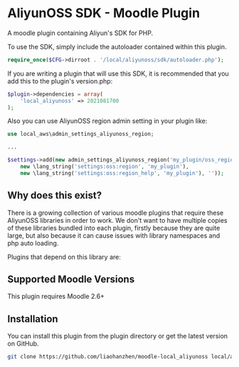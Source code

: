 

# AliyunOSS SDK - Moodle Plugin

A moodle plugin containing Aliyun's SDK for PHP.

To use the SDK, simply include the autoloader contained within this plugin.

```php
require_once($CFG->dirroot . '/local/aliyunoss/sdk/autoloader.php');
```

If you are writing a plugin that will use this SDK, it is recommended that you add this to the plugin's version.php:

```php
$plugin->dependencies = array(
    'local_aliyunoss' => 2021081700
);
```

Also you can use AliyunOSS region admin setting in your plugin like:

```php
use local_aws\admin_settings_aliyunoss_region;

...

$settings->add(new admin_settings_aliyunoss_region('my_plugin/oss_region',
    new \lang_string('settings:oss:region', 'my_plugin'),
    new \lang_string('settings:oss:region_help', 'my_plugin'), ''));

```
 
## Why does this exist? ##

There is a growing collection of various moodle plugins that require these AliyunOSS libraries in order to work.
We don't want to have multiple copies of these libraries bundled into each plugin, firstly because they
are quite large, but also because it can cause issues with library namespaces and php auto loading.

Plugins that depend on this library are:

## Supported Moodle Versions

This plugin requires Moodle 2.6+

## Installation

You can install this plugin from the plugin directory or get the latest version
on GitHub.

```bash
git clone https://github.com/liaohanzhen/moodle-local_aliyunoss local/aliyunoss
```

